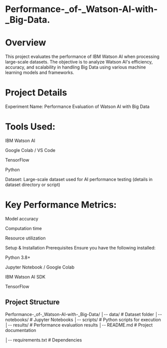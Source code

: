 # Performance-_of-_Watson-AI-with-_Big-Data.
# Overview
This project evaluates the performance of IBM Watson AI when processing large-scale datasets. The objective is to analyze Watson AI's efficiency, accuracy, and scalability in handling Big Data using various machine learning models and frameworks.
# Project Details
Experiment Name: Performance Evaluation of Watson AI with Big Data

# Tools Used:

IBM Watson AI

Google Colab / VS Code

TensorFlow

Python

Dataset: Large-scale dataset used for AI performance testing (details in dataset directory or script)

# Key Performance Metrics:

Model accuracy

Computation time

Resource utilization

Setup & Installation
Prerequisites
Ensure you have the following installed:

Python 3.8+

Jupyter Notebook / Google Colab

IBM Watson AI SDK

TensorFlow

## Project Structure
Performance-_of-_Watson-AI-with-_Big-Data/
│-- data/                 # Dataset folder
│-- notebooks/            # Jupyter Notebooks
│-- scripts/              # Python scripts for execution
│-- results/              # Performance evaluation results
│-- README.md             # Project documentation

│-- requirements.txt      # Dependencies  

